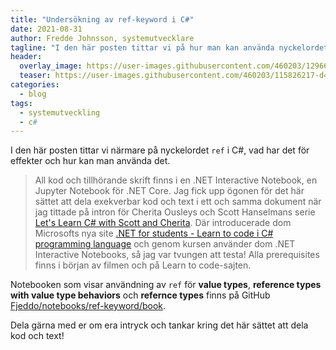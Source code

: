 ```yaml
---
title: "Undersökning av ref-keyword i C#"
date: 2021-08-31
author: Fredde Johnsson, systemutvecklare
tagline: "I den här posten tittar vi på hur man kan använda nyckelordet ref i C# och vad det har för effekter på funktioners parametrar. Text och kod finns i form av en .NET Interactive/Jupyter Notebook [här](https://github.com/Fjeddo/notebooks/tree/main/ref-keyword)."
header:
  overlay_image: https://user-images.githubusercontent.com/460203/129669260-65dc36a5-2f02-444e-b1d2-36065504a8ce.jpg
  teaser: https://user-images.githubusercontent.com/460203/115826217-d4b21180-a40a-11eb-894a-e3e367bbe140.png
categories:
  - blog
tags:
  - systemutveckling
  - c#
---
```

I den här posten tittar vi närmare på nyckelordet `ref` i C#, vad har det för effekter och hur kan man använda det. 

> All kod och tillhörande skrift finns i en .NET Interactive Notebook, en Jupyter Notebook för .NET Core. Jag fick upp ögonen för det här sättet att dela exekverbar kod och text i ett och samma dokument när jag tittade på intron för Cherita Ousleys och Scott Hanselmans serie [Let's Learn C# with Scott and Cherita](https://channel9.msdn.com/Shows/Reactor/Lets-Learn-C-with-Scott-and-Cherita-at-the-Microsoft-Reactor-Part-1). Där introducerade dom Microsofts nya site [.NET for students - Learn to code i C# programming language](https://dotnet.microsoft.com/learntocode) och genom kursen använder dom .NET Interactive Notebooks, så jag var tvungen att testa! Alla prerequisites finns i början av filmen och på Learn to code-sajten.

Notebooken som visar användning av `ref` för **value types**, **reference types with value type behaviors** och **refernce types** finns på GitHub [Fjeddo/notebooks/ref-keyword/book](https://github.com/Fjeddo/notebooks/tree/main/ref-keyword/book.ipynb). 

Dela gärna med er om era intryck och tankar kring det här sättet att dela kod och text!
